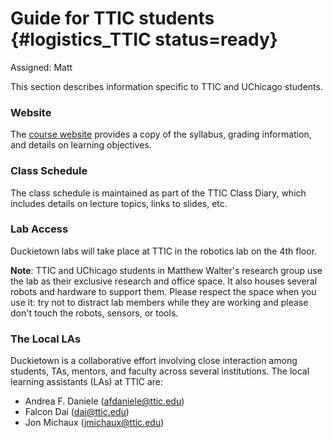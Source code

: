 # Guide for TTIC students {#logistics_TTIC status=ready}

Assigned: Matt

This section describes information specific to TTIC and UChicago students.

### Website

The [course website](http://duckietown.org/classes/2017/17-TTIC/) provides a copy of the syllabus, grading information, and details on learning objectives.


### Class Schedule

The class schedule is maintained as part of the TTIC Class Diary, which includes details on lecture topics, links to slides, etc.

### Lab Access

Duckietown labs will take place at TTIC in the robotics lab on the 4th floor.

**Note**: TTIC and UChicago students in Matthew Walter's research group use the lab as their exclusive research and office space. It also houses several robots and hardware to support them. Please respect the space when you use it: try not to distract lab members while they are working and please don't touch the robots, sensors, or tools.

### The Local LAs

Duckietown is a collaborative effort involving close interaction among students, TAs, mentors, and faculty across several institutions. The local learning assistants (LAs) at TTIC are:

* Andrea F. Daniele (afdaniele@ttic.edu)
* Falcon Dai (dai@ttic.edu)
* Jon Michaux (jmichaux@ttic.edu)
